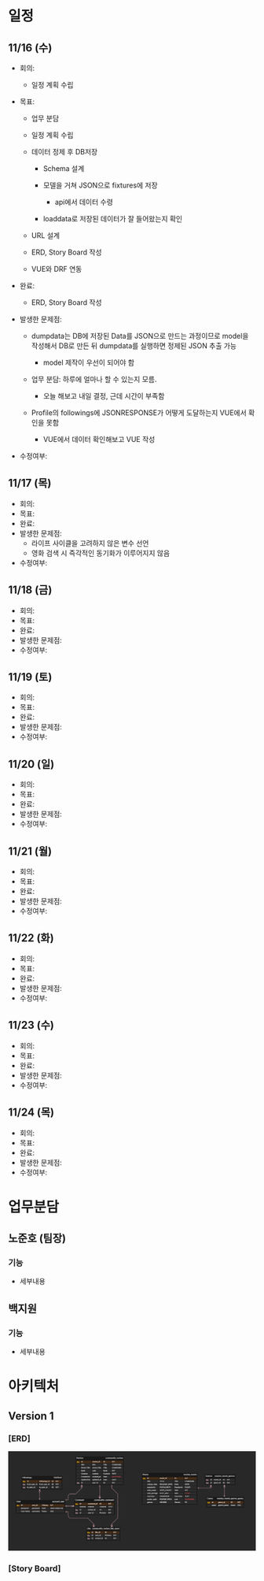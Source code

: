 # 일정

## 11/16 (수)

- 회의:
  
  - 일정 계획 수립

- 목표: 
  
  - 업무 분담
  
  - 일정 계획 수립
  
  - 데이터 정제 후 DB저장
    
    - Schema 설계
    
    - 모델을 거쳐 JSON으로 fixtures에 저장
      
      - api에서 데이터 수령
    
    - loaddata로 저장된 데이터가 잘 들어왔는지 확인
  
  - URL 설계
  
  - ERD, Story Board 작성
  
  - VUE와 DRF 연동

- 완료: 
  
  - ERD, Story Board 작성

- 발생한 문제점:
  
  - dumpdata는 DB에 저장된 Data를 JSON으로 만드는 과정이므로 model을 작성해서 DB로 만든 뒤 dumpdata를 실행하면 정제된 JSON 추출 가능
    
    - model 제작이 우선이 되어야 함
  
  - 업무 분담: 하루에 얼마나 할 수 있는지 모름.
    
    - 오늘 해보고 내일 결정, 근데 시간이 부족함
  
  - Profile의 followings에 JSONRESPONSE가 어떻게 도달하는지 VUE에서 확인을 못함
    
    - VUE에서 데이터 확인해보고 VUE 작성

- 수정여부:

## 11/17 (목)

- 회의:
- 목표:
- 완료:
- 발생한 문제점: 
  - 라이프 사이클을 고려하지 않은 변수 선언
  - 영화 검색 시 즉각적인 동기화가 이루어지지 않음
- 수정여부:

## 11/18 (금)

- 회의:
- 목표:
- 완료:
- 발생한 문제점:
- 수정여부:

## 11/19 (토)

- 회의:
- 목표:
- 완료:
- 발생한 문제점:
- 수정여부:

## 11/20 (일)

- 회의:
- 목표:
- 완료:
- 발생한 문제점:
- 수정여부:

## 11/21 (월)

- 회의:
- 목표:
- 완료:
- 발생한 문제점:
- 수정여부:

## 11/22 (화)

- 회의:
- 목표:
- 완료:
- 발생한 문제점:
- 수정여부:

## 11/23 (수)

- 회의:
- 목표:
- 완료:
- 발생한 문제점:
- 수정여부:

## 11/24 (목)

- 회의:
- 목표:
- 완료:
- 발생한 문제점:
- 수정여부:

# 업무분담

## 노준호 (팀장)

### 기능

- 세부내용

## 백지원

### 기능

- 세부내용

# 아키텍처

## Version 1

### [ERD]

![img](./process/ERD/ERD%20v1.PNG)

### [Story Board]